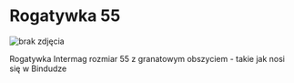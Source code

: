 # Rogatywka 55

<img src="foty/rogatywka-55.jpg" alt="brak zdjęcia">

Rogatywka Intermag rozmiar 55 z granatowym obszyciem - takie jak nosi się w Bindudze
